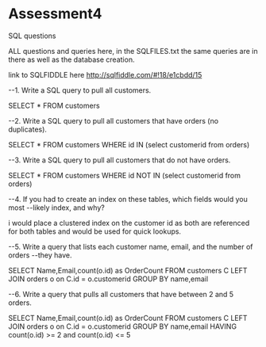 # Assessment4
SQL questions

ALL questions and queries here, in the SQLFILES.txt the same queries are in there as well as the database creation.

link to SQLFIDDLE here http://sqlfiddle.com/#!18/e1cbdd/15

--1. Write a SQL query to pull all customers.

SELECT * FROM customers

--2. Write a SQL query to pull all customers that have orders (no duplicates).

SELECT *
FROM customers 
WHERE 
id IN (select customerid from orders)

--3. Write a SQL query to pull all customers that do not have orders.

SELECT *
FROM customers 
WHERE 
id NOT IN (select customerid from orders)


--4. If you had to create an index on these tables, which fields would you most 
--likely index, and why?


i would place a clustered index on the customer id as both are referenced for both tables and would be used for quick lookups.


--5. Write a query that lists each customer name, email, and the number of orders 
--they have.

SELECT Name,Email,count(o.id) as OrderCount
FROM customers C
LEFT JOIN orders o on C.id = o.customerid
GROUP BY name,email

--6. Write a query that pulls all customers that have between 2 and 5 orders.

SELECT Name,Email,count(o.id) as OrderCount
FROM customers C
LEFT JOIN orders o on C.id = o.customerid
GROUP BY name,email
HAVING count(o.id) >= 2 and  count(o.id) <= 5


